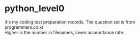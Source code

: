 # python_level0
It's my coding test preparation records. The question set is from programmers.co.kr
<br/>
Higher is the number in filenames, lower accepntance rate.
